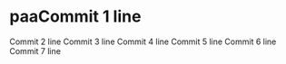 # paaCommit 1 line
Commit 2 line
Commit 3 line
Commit 4 line
Commit 5 line
Commit 6 line
Commit 7 line
